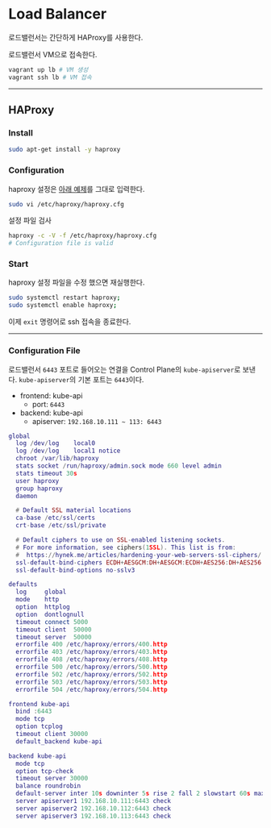 # Load Balancer

로드밸런서는 간단하게 HAProxy를 사용한다.

로드밸런서 VM으로 접속한다.

```bash
vagrant up lb # VM 생성
vagrant ssh lb # VM 접속
```

---

## HAProxy

### Install

```bash
sudo apt-get install -y haproxy
```

### Configuration

haproxy 설정은 [아래 예제](#configuration-file)를 그대로 입력한다.

```bash
sudo vi /etc/haproxy/haproxy.cfg
```

설정 파일 검사

```bash
haproxy -c -V -f /etc/haproxy/haproxy.cfg
# Configuration file is valid
```

### Start

haproxy 설정 파일을 수정 했으면 재실행한다.

```bash
sudo systemctl restart haproxy;
sudo systemctl enable haproxy;
```

이제 `exit` 명령어로 ssh 접속을 종료한다.

---

### Configuration File

로드밸런서 `6443` 포트로 들어오는 연결을 Control Plane의 `kube-apiserver`로 보낸다. `kube-apiserver`의 기본 포트는 `6443`이다.

- frontend: kube-api
  - port: `6443`
- backend: kube-api
  - apiserver: `192.168.10.111 ~ 113: 6443`

```lua
global
  log /dev/log    local0
  log /dev/log    local1 notice
  chroot /var/lib/haproxy
  stats socket /run/haproxy/admin.sock mode 660 level admin
  stats timeout 30s
  user haproxy
  group haproxy
  daemon

  # Default SSL material locations
  ca-base /etc/ssl/certs
  crt-base /etc/ssl/private

  # Default ciphers to use on SSL-enabled listening sockets.
  # For more information, see ciphers(1SSL). This list is from:
  #  https://hynek.me/articles/hardening-your-web-servers-ssl-ciphers/
  ssl-default-bind-ciphers ECDH+AESGCM:DH+AESGCM:ECDH+AES256:DH+AES256:ECDH+AES128:DH+AES:ECDH+3DES:DH+3DES:RSA+AESGCM:RSA+AES:RSA+3DES:!aNULL:!MD5:!DSS
  ssl-default-bind-options no-sslv3

defaults
  log     global
  mode    http
  option  httplog
  option  dontlognull
  timeout connect 5000
  timeout client  50000
  timeout server  50000
  errorfile 400 /etc/haproxy/errors/400.http
  errorfile 403 /etc/haproxy/errors/403.http
  errorfile 408 /etc/haproxy/errors/408.http
  errorfile 500 /etc/haproxy/errors/500.http
  errorfile 502 /etc/haproxy/errors/502.http
  errorfile 503 /etc/haproxy/errors/503.http
  errorfile 504 /etc/haproxy/errors/504.http

frontend kube-api
  bind :6443
  mode tcp
  option tcplog
  timeout client 30000
  default_backend kube-api

backend kube-api
  mode tcp
  option tcp-check 
  timeout server 30000
  balance roundrobin
  default-server inter 10s downinter 5s rise 2 fall 2 slowstart 60s maxconn 250 maxqueue 256 weight 100
  server apiserver1 192.168.10.111:6443 check
  server apiserver2 192.168.10.112:6443 check
  server apiserver3 192.168.10.113:6443 check
```